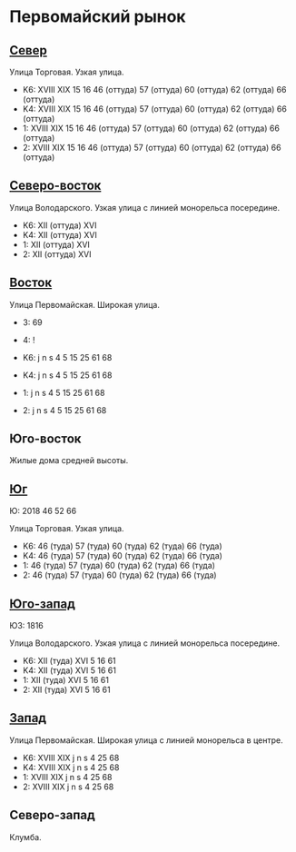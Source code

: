 # Первомайский рынок

## [Север](./465070.md)

Улица Торговая.
Узкая улица.

* K6:   XVIII   XIX
        15  16  46 (оттуда) 57 (оттуда) 60 (оттуда) 62 (оттуда) 66 (оттуда)
* K4:   XVIII   XIX
        15  16  46 (оттуда) 57 (оттуда) 60 (оттуда) 62 (оттуда) 66 (оттуда)
* 1:    XVIII   XIX
        15  16  46 (оттуда) 57 (оттуда) 60 (оттуда) 62 (оттуда) 66 (оттуда)
* 2:    XVIII   XIX
        15  16  46 (оттуда) 57 (оттуда) 60 (оттуда) 62 (оттуда) 66 (оттуда)

## [Северо-восток](./480080.md)

Улица Володарского.
Узкая улица с линией монорельса посередине.

* K6:   XII (оттуда)  XVI
* K4:   XII (оттуда)  XVI
* 1:    XII (оттуда)  XVI
* 2:    XII (оттуда)  XVI

## [Восток](./480080.md)

Улица Первомайская.
Широкая улица.

* 3:    69
* 4:    !

* K6:   j   n   s
        4   5   15  25  61  68
* K4:   j   n   s
        4   5   15  25  61  68
* 1:    j   n   s
        4   5   15  25  61  68
* 2:    j   n   s
        4   5   15  25  61  68

## Юго-восток

Жилые дома средней высоты.

## [Юг](./465080.md)

Ю:  2018                        46  52  66

Улица Торговая.
Узкая улица.

* K6:   46 (туда)   57 (туда)   60 (туда)   62 (туда)   66 (туда)
* K4:   46 (туда)   57 (туда)   60 (туда)   62 (туда)   66 (туда)
* 1:    46 (туда)   57 (туда)   60 (туда)   62 (туда)   66 (туда)
* 2:    46 (туда)   57 (туда)   60 (туда)   62 (туда)   66 (туда)

## [Юго-запад](./460090.md)

ЮЗ: 1816

Улица Володарского.
Узкая улица с линией монорельса посередине.

* K6:   XII (туда)  XVI
        5   16  61
* K4:   XII (туда)  XVI
        5   16  61
* 1:    XII (туда)  XVI
        5   16  61
* 2:    XII (туда)  XVI
        5   16  61

## [Запад](./450080.md)

Улица Первомайская.
Широкая улица с линией монорельса в центре.

* K6:   XVIII   XIX
        j   n   s
        4   25  68
* K4:   XVIII   XIX
        j   n   s
        4   25  68
* 1:    XVIII   XIX
        j   n   s
        4   25  68
* 2:    XVIII   XIX
        j   n   s
        4   25  68

## Северо-запад

Клумба.

